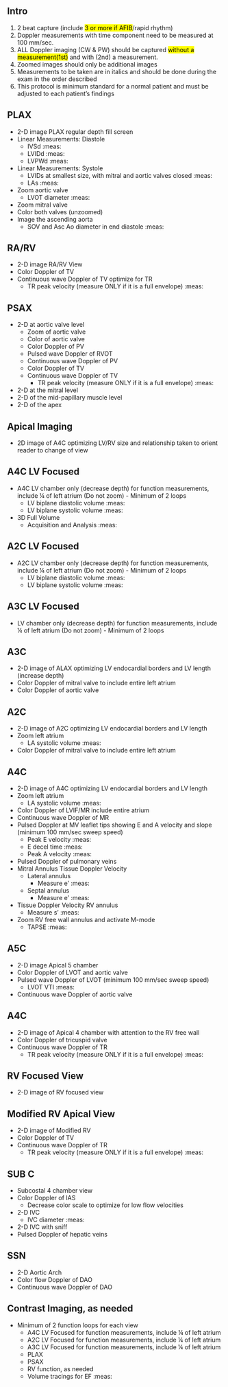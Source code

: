 ## Intro
1. 2 beat capture (include <mark>3 or more if AFIB</mark>/rapid rhythm)
2. Doppler measurements with time component need to be measured at 100 mm/sec.
3. ALL Doppler imaging (CW & PW) should be captured <mark>without a measurement(1st)</mark> and with (2nd) a measurement.
4. Zoomed images should only be additional images
5. Measurements to be taken are in italics and should be done during the exam in the order described
6. This protocol is minimum standard for a normal patient and must be adjusted to each patient’s findings


## PLAX

- 2-D image PLAX regular depth fill screen
- Linear Measurements: Diastole
  - IVSd :meas:
  - LVIDd :meas:
  - LVPWd :meas:
- Linear Measurements: Systole
  - LVIDs at smallest size, with mitral and aortic valves closed :meas:
  - LAs :meas:
- Zoom aortic valve
  - LVOT diameter :meas:
- Zoom mitral valve
- Color both valves (unzoomed)
- Image the ascending aorta
  - SOV and Asc Ao diameter in end diastole :meas:

## RA/RV 

- 2-D image RA/RV View
- Color Doppler of TV
- Continuous wave Doppler of TV optimize for TR
  - TR peak velocity (measure ONLY if it is a full envelope) :meas:

## PSAX

- 2-D at aortic valve level
  - Zoom of aortic valve
  - Color of aortic valve
  - Color Doppler of PV
  - Pulsed wave Doppler of RVOT
  - Continuous wave Doppler of PV
  - Color Doppler of TV
  - Continuous wave Doppler of TV
    - TR peak velocity (measure ONLY if it is a full envelope) :meas:
- 2-D at the mitral level
- 2-D of the mid-papillary muscle level
- 2-D of the apex

## Apical Imaging

- 2D image of A4C optimizing LV/RV size and relationship taken to orient reader to change of view

## A4C LV Focused

- A4C LV chamber only (decrease depth) for function measurements, include ¼ of left atrium (Do not zoom) - Minimum of 2 loops
  - LV biplane diastolic volume :meas:
  - LV biplane systolic volume :meas:
- 3D Full Volume 
  - Acquisition and Analysis :meas:

## A2C LV Focused

- A2C LV chamber only (decrease depth) for function measurements, include ¼ of left atrium (Do not zoom) - Minimum of 2 loops
  - LV biplane diastolic volume :meas:
  - LV biplane systolic volume :meas:

## A3C LV Focused

- LV chamber only (decrease depth) for function measurements, include ¼ of left atrium (Do not zoom) - Minimum of 2 loops

## A3C 
- 2-D image of ALAX optimizing LV endocardial borders and LV length (increase depth)
- Color Doppler of mitral valve to include entire left atrium
- Color Doppler of aortic valve

## A2C

- 2-D image of A2C optimizing LV endocardial borders and LV length
- Zoom left atrium
  - LA systolic volume :meas:
- Color Doppler of mitral valve to include entire left atrium

## A4C

- 2-D image of A4C optimizing LV endocardial borders and LV length
- Zoom left atrium
  - LA systolic volume :meas:
- Color Doppler of LVIF/MR include entire atrium
- Continuous wave Doppler of MR
- Pulsed Doppler at MV leaflet tips showing E and A velocity and slope (minimum 100 mm/sec sweep speed)
  - Peak E velocity :meas:
  - E decel time :meas:
  - Peak A velocity :meas:
- Pulsed Doppler of pulmonary veins
- Mitral Annulus Tissue Doppler Velocity
  - Lateral annulus
    - Measure e’ :meas:
  - Septal annulus
    - Measure e’ :meas:
- Tissue Doppler Velocity RV annulus
  - Measure s’ :meas:
- Zoom RV free wall annulus and activate M-mode
  - TAPSE :meas:

## A5C

- 2-D image Apical 5 chamber
- Color Doppler of LVOT and aortic valve
- Pulsed wave Doppler of LVOT (minimum 100 mm/sec sweep speed)
  - LVOT VTI :meas:
- Continuous wave Doppler of aortic valve

## A4C

- 2-D image of Apical 4 chamber with attention to the RV free wall
- Color Doppler of tricuspid valve
- Continuous wave Doppler of TR
  - TR peak velocity (measure ONLY if it is a full envelope) :meas:

## RV Focused View

- 2-D image of RV focused view

## Modified RV Apical View

- 2-D image of Modified RV
- Color Doppler of TV
- Continuous wave Doppler of TR
  - TR peak velocity (measure ONLY if it is a full envelope) :meas:

## SUB C

- Subcostal 4 chamber view
- Color Doppler of IAS
  - Decrease color scale to optimize for low flow velocities
- 2-D IVC
  - IVC diameter :meas:
- 2-D IVC with sniff
- Pulsed Doppler of hepatic veins

## SSN

- 2-D Aortic Arch
- Color flow Doppler of DAO
- Continuous wave Doppler of DAO

## Contrast Imaging, as needed

- Minimum of 2 function loops for each view
  - A4C LV Focused for function measurements, include ¼ of left atrium 
  - A2C LV Focused for function measurements, include ¼ of left atrium 
  - A3C LV Focused for function measurements, include ¼ of left atrium 
  - PLAX
  - PSAX
  - RV function, as needed
  - Volume tracings for EF :meas:

